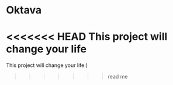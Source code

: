 Oktava
======

<<<<<<< HEAD
This project will change your life
=======
This project will change your life:)
>>>>>>> read me
